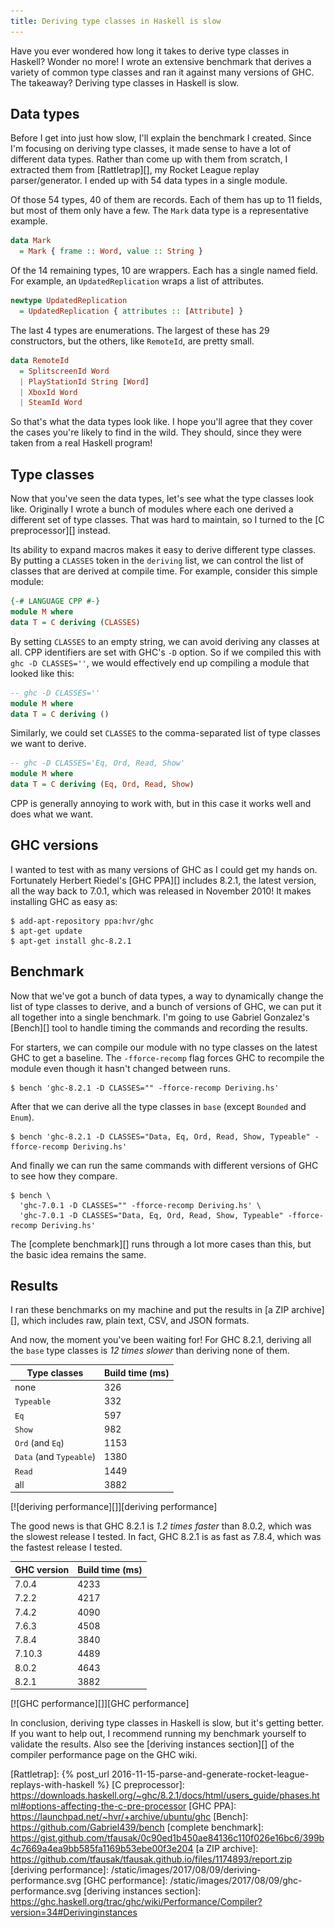 ```yaml
---
title: Deriving type classes in Haskell is slow
---
```


Have you ever wondered how long it takes to derive type classes in Haskell?
Wonder no more!
I wrote an extensive benchmark that derives a variety of common type classes
and ran it against many versions of GHC.
The takeaway?
Deriving type classes in Haskell is slow.

## Data types

Before I get into just how slow,
I'll explain the benchmark I created.
Since I'm focusing on deriving type classes,
it made sense to have a lot of different data types.
Rather than come up with them from scratch,
I extracted them from [Rattletrap][],
my Rocket League replay parser/generator.
I ended up with 54 data types in a single module.

Of those 54 types, 40 of them are records.
Each of them has up to 11 fields,
but most of them only have a few.
The `Mark` data type is a representative example.

``` haskell
data Mark
  = Mark { frame :: Word, value :: String }
```

Of the 14 remaining types, 10 are wrappers.
Each has a single named field.
For example, an `UpdatedReplication` wraps a list of attributes.

``` haskell
newtype UpdatedReplication
  = UpdatedReplication { attributes :: [Attribute] }
```

The last 4 types are enumerations.
The largest of these has 29 constructors,
but the others, like `RemoteId`, are pretty small.

``` haskell
data RemoteId
  = SplitscreenId Word
  | PlayStationId String [Word]
  | XboxId Word
  | SteamId Word
```

So that's what the data types look like.
I hope you'll agree that they cover the cases you're likely to find in the wild.
They should, since they were taken from a real Haskell program!

## Type classes

Now that you've seen the data types,
let's see what the type classes look like.
Originally I wrote a bunch of modules where each one derived a different set of type classes.
That was hard to maintain,
so I turned to the [C preprocessor][] instead.

Its ability to expand macros makes it easy to derive different type classes.
By putting a `CLASSES` token in the `deriving` list,
we can control the list of classes that are derived at compile time.
For example, consider this simple module:

``` haskell
{-# LANGUAGE CPP #-}
module M where
data T = C deriving (CLASSES)
```

By setting `CLASSES` to an empty string,
we can avoid deriving any classes at all.
CPP identifiers are set with GHC's `-D` option.
So if we compiled this with `ghc -D CLASSES=''`,
we would effectively end up compiling a module that looked like this:

``` haskell
-- ghc -D CLASSES=''
module M where
data T = C deriving ()
```

Similarly, we could set `CLASSES` to the comma-separated list of type classes we want to derive.

``` haskell
-- ghc -D CLASSES='Eq, Ord, Read, Show'
module M where
data T = C deriving (Eq, Ord, Read, Show)
```

CPP is generally annoying to work with,
but in this case it works well and does what we want.

## GHC versions

I wanted to test with as many versions of GHC as I could get my hands on.
Fortunately Herbert Riedel's [GHC PPA][] includes 8.2.1, the latest version, all the way back to 7.0.1, which was released in November 2010!
It makes installing GHC as easy as:

``` shell
$ add-apt-repository ppa:hvr/ghc
$ apt-get update
$ apt-get install ghc-8.2.1
```

## Benchmark

Now that we've got a bunch of data types, a way to dynamically change the list of type classes to derive, and a bunch of versions of GHC, we can put it all together into a single benchmark.
I'm going to use Gabriel Gonzalez's [Bench][] tool to handle timing the commands and recording the results.

For starters, we can compile our module with no type classes on the latest GHC to get a baseline.
The `-fforce-recomp` flag forces GHC to recompile the module even though it hasn't changed between runs.

``` shell
$ bench 'ghc-8.2.1 -D CLASSES="" -fforce-recomp Deriving.hs'
```

After that we can derive all the type classes in `base` (except `Bounded` and `Enum`).

``` shell
$ bench 'ghc-8.2.1 -D CLASSES="Data, Eq, Ord, Read, Show, Typeable" -fforce-recomp Deriving.hs'
```

And finally we can run the same commands with different versions of GHC to see how they compare.

``` shell
$ bench \
  'ghc-7.0.1 -D CLASSES="" -fforce-recomp Deriving.hs' \
  'ghc-7.0.1 -D CLASSES="Data, Eq, Ord, Read, Show, Typeable" -fforce-recomp Deriving.hs'
```

The [complete benchmark][] runs through a lot more cases than this,
but the basic idea remains the same.

## Results

I ran these benchmarks on my machine and put the results in [a ZIP archive][],
which includes raw, plain text, CSV, and JSON formats.

And now, the moment you've been waiting for!
For GHC 8.2.1, deriving all the `base` type classes is *12 times slower* than deriving none of them.

Type classes            | Build time (ms)
---                     | ---
none                    | 326
`Typeable`              | 332
`Eq`                    | 597
`Show`                  | 982
`Ord` (and `Eq`)        | 1153
`Data` (and `Typeable`) | 1380
`Read`                  | 1449
all                     | 3882

[![deriving performance][]][deriving performance]

The good news is that GHC 8.2.1 is *1.2 times faster* than 8.0.2,
which was the slowest release I tested.
In fact, GHC 8.2.1 is as fast as 7.8.4,
which was the fastest release I tested.

GHC version | Build time (ms)
---         | ---
7.0.4       | 4233
7.2.2       | 4217
7.4.2       | 4090
7.6.3       | 4508
7.8.4       | 3840
7.10.3      | 4489
8.0.2       | 4643
8.2.1       | 3882

[![GHC performance][]][GHC performance]

In conclusion,
deriving type classes in Haskell is slow,
but it's getting better.
If you want to help out,
I recommend running my benchmark yourself to validate the results.
Also see the [deriving instances section][] of the compiler performance page on the GHC wiki.

[Rattletrap]: {% post_url 2016-11-15-parse-and-generate-rocket-league-replays-with-haskell %}
[C preprocessor]: https://downloads.haskell.org/~ghc/8.2.1/docs/html/users_guide/phases.html#options-affecting-the-c-pre-processor
[GHC PPA]: https://launchpad.net/~hvr/+archive/ubuntu/ghc
[Bench]: https://github.com/Gabriel439/bench
[complete benchmark]: https://gist.github.com/tfausak/0c90ed1b450ae84136c110f026e16bc6/399b4c7669a4ea9bb585fa1169b53ebe00f3e204
[a ZIP archive]: https://github.com/tfausak/tfausak.github.io/files/1174893/report.zip
[deriving performance]: /static/images/2017/08/09/deriving-performance.svg
[GHC performance]: /static/images/2017/08/09/ghc-performance.svg
[deriving instances section]: https://ghc.haskell.org/trac/ghc/wiki/Performance/Compiler?version=34#Derivinginstances
